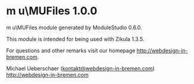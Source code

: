 m u\MUFiles 1.0.0
===========================

m u\MUFiles module generated by ModuleStudio 0.6.0.

This module is intended for being used with Zikula 1.3.5.

For questions and other remarks visit our homepage http://webdesign-in-bremen.com.

Michael Ueberschaer (kontakt@webdesign-in-bremen.com)
http://webdesign-in-bremen.com
